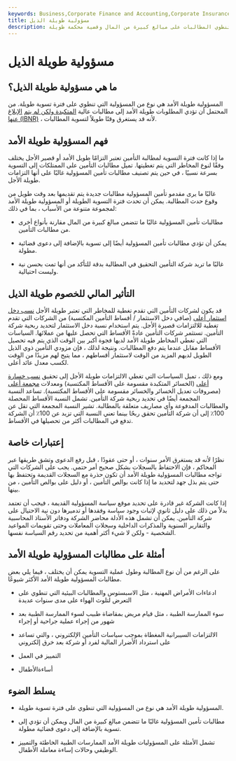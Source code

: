 ```yaml
---
keywords: Business,Corporate Finance and Accounting,Corporate Insurance
title: مسؤولية طويلة الذيل
description: تحمل المسؤولية طويلة الأمد عادة فترة تسوية طويلة حيث يمكن أن تنطوي المطالبات على مبالغ كبيرة من المال وقضية محكمة طويلة.
---
```


# مسؤولية طويلة الذيل
## ما هي مسؤولية طويلة الذيل؟

المسؤولية طويلة الأمد هي نوع من المسؤولية التي تنطوي على فترة تسوية طويلة. من المحتمل أن تؤدي المطلوبات طويلة الأمد إلى مطالبات عالية [المتكبدة ولكن لم يتم](/incurredbutnotreported) [الإبلاغ عنها (IBNR)](/incurredbutnotreported) ، لأنه قد يستغرق وقتًا طويلاً لتسوية المطالبات.

## فهم المسؤولية طويلة الأمد

ما إذا كانت فترة التسوية لمطالبة التأمين تعتبر التزامًا طويل الأمد أو قصير الأجل يختلف وفقًا لنوع المخاطر التي يتم تغطيتها. تميل مطالبات التأمين على الممتلكات إلى التسوية بسرعة نسبيًا ، في حين يتم تصنيف مطالبات تأمين المسؤولية غالبًا على أنها التزامات طويلة الأجل.

غالبًا ما يرى مقدمو تأمين المسؤولية مطالبات جديدة يتم تقديمها بعد وقت طويل من وقوع حدث المطالبة. يمكن أن تحدث فترة التسوية الطويلة أو المسؤولية طويلة الأمد لمجموعة متنوعة من الأسباب ، بما في ذلك:

- مطالبات تأمين المسؤولية غالبًا ما تتضمن مبالغ كبيرة من المال مقارنة بأنواع أخرى من مطالبات التأمين.

- يمكن أن تؤدي مطالبات تأمين المسؤولية أيضًا إلى تسوية بالإضافة إلى دعوى قضائية مطولة.

- غالبًا ما تريد شركة التأمين التحقيق في المطالبة بدقة للتأكد من أنها تمت بحسن نية وليست احتيالية.

## التأثير المالي للخصوم طويلة الذيل

قد يكون لشركات التأمين التي تقدم تغطية للمخاطر التي تعتبر طويلة الأجل [نسب دخل استثمار أعلى](/investment-income-ratio) (صافي دخل الاستثمار / أقساط التأمين المكتسبة) من الشركات التي تقدم تغطية للالتزامات قصيرة الأجل. يتم استخدام نسبة دخل الاستثمار لتحديد ربحية شركة التأمين. تستثمر شركات التأمين عادةً الأقساط التي تحصل عليها من عملائها. السياسات التي تغطي المخاطر طويلة الأمد لديها فجوة أكبر بين الوقت الذي يتم فيه تحصيل الأقساط مقابل عندما يتم دفع المطالبات. ونتيجة لذلك ، فإن مزودي التأمين ذوي الذيل الطويل لديهم المزيد من الوقت لاستثمار أقساطهم ، مما يتيح لهم مزيدًا من الوقت لكسب معدل عائد أعلى.

ومع ذلك ، تميل السياسات التي تغطي الالتزامات طويلة الأجل إلى تحقيق [نسب خسارة أعلى](/loss-ratio) (الخسائر المتكبدة مقسومة على الأقساط المكتسبة) ومعدلات [مجمعة أعلى](/combinedratio) (مصروفات تعديل الخسائر والخسائر مقسومة على الأقساط المكتسبة). تساعد النسبة المجمعة أيضًا في تحديد ربحية شركة التأمين. تشمل النسبة الأقساط المحصلة والمطالبات المدفوعة وأي مصاريف متعلقة بالمطالبة. تشير النسبة المجمعة التي تقل عن 100٪ إلى أن شركة التأمين تحقق ربحًا بينما تعني النسبة التي تزيد عن 100٪ أن الشركة تدفع في المطالبات أكثر من تحصيلها في الأقساط.

## إعتبارات خاصة

نظرًا لأنه قد يستغرق الأمر سنوات ، أو حتى عقودًا ، قبل رفع الدعوى وتشق طريقها عبر المحاكم ، فإن الاحتفاظ بالسجلات بشكل صحيح أمر حتمي. يجب على الشركات التي تواجه مطالبات المسؤولية طويلة الأمد أن تكون حذرة مع السجلات القديمة وتحتفظ بها حتى يتم بذل جهد لتحديد ما إذا كانت بوالص التأمين ، أو دليل على بوالص التأمين ، من بينها.

إذا كانت الشركة غير قادرة على تحديد موقع سياسة المسؤولية القديمة ، فيجب أن تعتمد بدلاً من ذلك على دليل ثانوي لإثبات وجود سياسة وفقدها أو تدميرها دون نية الاحتيال على شركة التأمين. يمكن أن تشمل هذه الأدلة محاضر الشركة ودفاتر الأستاذ المحاسبية والتقارير السنوية والمذكرات الداخلية وسجلات المعاملات وحتى تقويمات المواعيد الشخصية - ولكن لا شيء أكثر أهمية من تحديد رقم السياسة نفسها.

## أمثلة على مطالبات المسؤولية طويلة الأمد

على الرغم من أن نوع المطالبة وطول عملية التسوية يمكن أن يختلف ، فيما يلي بعض مطالبات المسؤولية طويلة الأمد الأكثر شيوعًا.

- ادعاءات الأمراض المهنية ، مثل الاسبستوس والمطالبات البيئية التي تنطوي على التعرض لتلوث الهواء على مدى سنوات عديدة

- سوء الممارسة الطبية ، مثل قيام مريض بمقاضاة طبيب لسوء الممارسة الطبية بعد شهور من إجراء عملية جراحية أو إجراء

- الالتزامات السيبرانية المغطاة بموجب سياسات التأمين الإلكتروني ، والتي تساعد على استرداد الأضرار المالية لفرد أو شركة بعد خرق إلكتروني

- التمييز في العمل

- أساءةالأطفال

## يسلط الضوء

- المسؤولية طويلة الأمد هي نوع من المسؤولية التي تنطوي على فترة تسوية طويلة.

- مطالبات تأمين المسؤولية غالبًا ما تتضمن مبالغ كبيرة من المال ويمكن أن تؤدي إلى تسوية بالإضافة إلى دعوى قضائية مطولة.

- تشمل الأمثلة على المسؤوليات طويلة الأمد الممارسات الطبية الخاطئة والتمييز الوظيفي وحالات إساءة معاملة الأطفال.

